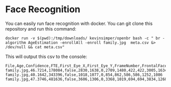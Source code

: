 # Face Recognition

You can easily run face recognition with docker. You can git clone this repository and run this command:

```
docker run -v $(pwd):/tmp/downloads/ kevinsimper/openbr bash -c " br -algorithm AgeEstimation -enrollAll -enroll family.jpg  meta.csv &> /dev/null && cat meta.csv"
```

This will output this csv to the console:

```
File,Age,Confidence,FTE,First_Eye_X,First_Eye_Y,FrameNumber,FrontalFace_X,FrontalFace_Y,FrontalFace_Width,FrontalFace_Height,Second_Eye_X,Second_Eye_Y
family.jpg,46.7214,178084,false,2830,1638,0,2709,1480,422,422,3005,1634
family.jpg,40.1642,343396,false,1018,1077,0,854,862,586,586,1252,1086
family.jpg,47.3746,481636,false,3606,1306,0,3368,1019,694,694,3834,1268
```
